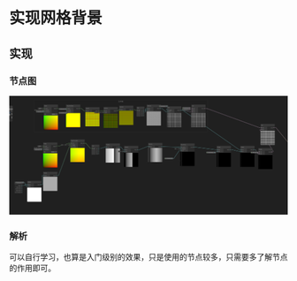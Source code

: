 # 实现网格背景

## 实现

### 节点图

![alt text](static/gridbackground.png)

### 解析

可以自行学习，也算是入门级别的效果，只是使用的节点较多，只需要多了解节点的作用即可。
